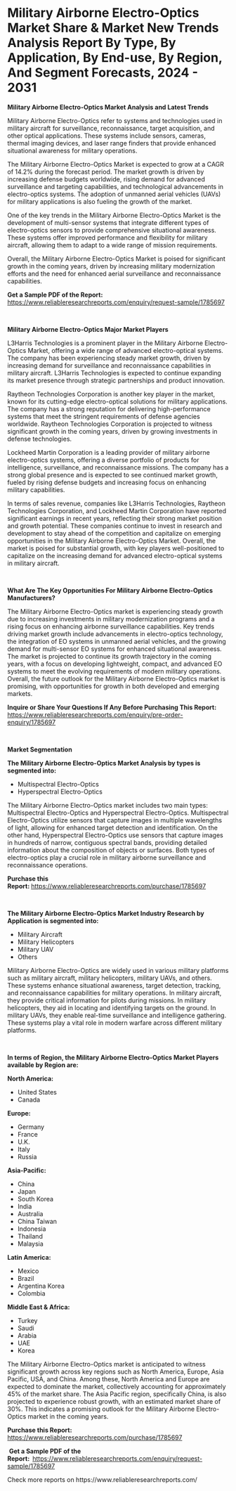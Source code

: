 <p><h1>Military Airborne Electro-Optics Market Share & Market New Trends Analysis Report By Type, By Application, By End-use, By Region, And Segment Forecasts, 2024 - 2031</h1></p><p><strong>Military Airborne Electro-Optics Market Analysis and Latest Trends</strong></p>
<p><p>Military Airborne Electro-Optics refer to systems and technologies used in military aircraft for surveillance, reconnaissance, target acquisition, and other optical applications. These systems include sensors, cameras, thermal imaging devices, and laser range finders that provide enhanced situational awareness for military operations.</p><p>The Military Airborne Electro-Optics Market is expected to grow at a CAGR of 14.2% during the forecast period. The market growth is driven by increasing defense budgets worldwide, rising demand for advanced surveillance and targeting capabilities, and technological advancements in electro-optics systems. The adoption of unmanned aerial vehicles (UAVs) for military applications is also fueling the growth of the market.</p><p>One of the key trends in the Military Airborne Electro-Optics Market is the development of multi-sensor systems that integrate different types of electro-optics sensors to provide comprehensive situational awareness. These systems offer improved performance and flexibility for military aircraft, allowing them to adapt to a wide range of mission requirements.</p><p>Overall, the Military Airborne Electro-Optics Market is poised for significant growth in the coming years, driven by increasing military modernization efforts and the need for enhanced aerial surveillance and reconnaissance capabilities.</p></p>
<p><strong>Get a Sample PDF of the Report:&nbsp;</strong> <a href="https://www.reliableresearchreports.com/enquiry/request-sample/1785697">https://www.reliableresearchreports.com/enquiry/request-sample/1785697</a></p>
<p>&nbsp;</p>
<p><strong>Military Airborne Electro-Optics Major Market Players</strong></p>
<p><p>L3Harris Technologies is a prominent player in the Military Airborne Electro-Optics Market, offering a wide range of advanced electro-optical systems. The company has been experiencing steady market growth, driven by increasing demand for surveillance and reconnaissance capabilities in military aircraft. L3Harris Technologies is expected to continue expanding its market presence through strategic partnerships and product innovation.</p><p>Raytheon Technologies Corporation is another key player in the market, known for its cutting-edge electro-optical solutions for military applications. The company has a strong reputation for delivering high-performance systems that meet the stringent requirements of defense agencies worldwide. Raytheon Technologies Corporation is projected to witness significant growth in the coming years, driven by growing investments in defense technologies.</p><p>Lockheed Martin Corporation is a leading provider of military airborne electro-optics systems, offering a diverse portfolio of products for intelligence, surveillance, and reconnaissance missions. The company has a strong global presence and is expected to see continued market growth, fueled by rising defense budgets and increasing focus on enhancing military capabilities.</p><p>In terms of sales revenue, companies like L3Harris Technologies, Raytheon Technologies Corporation, and Lockheed Martin Corporation have reported significant earnings in recent years, reflecting their strong market position and growth potential. These companies continue to invest in research and development to stay ahead of the competition and capitalize on emerging opportunities in the Military Airborne Electro-Optics Market. Overall, the market is poised for substantial growth, with key players well-positioned to capitalize on the increasing demand for advanced electro-optical systems in military aircraft.</p></p>
<p>&nbsp;</p>
<p><strong>What Are The Key Opportunities For Military Airborne Electro-Optics Manufacturers?</strong></p>
<p><p>The Military Airborne Electro-Optics market is experiencing steady growth due to increasing investments in military modernization programs and a rising focus on enhancing airborne surveillance capabilities. Key trends driving market growth include advancements in electro-optics technology, the integration of EO systems in unmanned aerial vehicles, and the growing demand for multi-sensor EO systems for enhanced situational awareness. The market is projected to continue its growth trajectory in the coming years, with a focus on developing lightweight, compact, and advanced EO systems to meet the evolving requirements of modern military operations. Overall, the future outlook for the Military Airborne Electro-Optics market is promising, with opportunities for growth in both developed and emerging markets.</p></p>
<p><strong>Inquire or Share Your Questions If Any Before Purchasing This Report:</strong> <a href="https://www.reliableresearchreports.com/enquiry/pre-order-enquiry/1785697">https://www.reliableresearchreports.com/enquiry/pre-order-enquiry/1785697</a></p>
<p>&nbsp;</p>
<p><strong>Market Segmentation</strong></p>
<p><strong>The Military Airborne Electro-Optics Market Analysis by types is segmented into:</strong></p>
<p><ul><li>Multispectral Electro-Optics</li><li>Hyperspectral Electro-Optics</li></ul></p>
<p><p>The Military Airborne Electro-Optics market includes two main types: Multispectral Electro-Optics and Hyperspectral Electro-Optics. Multispectral Electro-Optics utilize sensors that capture images in multiple wavelengths of light, allowing for enhanced target detection and identification. On the other hand, Hyperspectral Electro-Optics use sensors that capture images in hundreds of narrow, contiguous spectral bands, providing detailed information about the composition of objects or surfaces. Both types of electro-optics play a crucial role in military airborne surveillance and reconnaissance operations.</p></p>
<p><strong>Purchase this Report:&nbsp;</strong><a href="https://www.reliableresearchreports.com/purchase/1785697">https://www.reliableresearchreports.com/purchase/1785697</a></p>
<p>&nbsp;</p>
<p><strong>The Military Airborne Electro-Optics Market Industry Research by Application is segmented into:</strong></p>
<p><ul><li>Military Aircraft</li><li>Military Helicopters</li><li>Military UAV</li><li>Others</li></ul></p>
<p><p>Military Airborne Electro-Optics are widely used in various military platforms such as military aircraft, military helicopters, military UAVs, and others. These systems enhance situational awareness, target detection, tracking, and reconnaissance capabilities for military operations. In military aircraft, they provide critical information for pilots during missions. In military helicopters, they aid in locating and identifying targets on the ground. In military UAVs, they enable real-time surveillance and intelligence gathering. These systems play a vital role in modern warfare across different military platforms.</p></p>
<p>&nbsp;</p>
<p><strong>In terms of Region, the Military Airborne Electro-Optics Market Players available by Region are:</strong></p>
<p>
    <p> <strong> North America: </strong>
        <ul>
            <li>United States</li>
            <li>Canada</li>
        </ul>
        </p> 
    <p> <strong> Europe: </strong>
        <ul>
            <li>Germany</li>
            <li>France</li>
            <li>U.K.</li>
            <li>Italy</li>
            <li>Russia</li>
        </ul>
        </p> 
    <p> <strong> Asia-Pacific: </strong>
        <ul>
            <li>China</li>
            <li>Japan</li>
            <li>South Korea</li>
            <li>India</li>
            <li>Australia</li>
            <li>China Taiwan</li>
            <li>Indonesia</li>
            <li>Thailand</li>
            <li>Malaysia</li>
        </ul>
        </p> 
    <p> <strong> Latin America: </strong>
        <ul>
            <li>Mexico</li>
            <li>Brazil</li>
            <li>Argentina Korea</li>
            <li>Colombia</li>
        </ul>
        </p> 
    <p> <strong> Middle East & Africa: </strong>
        <ul>
            <li>Turkey</li>
            <li>Saudi</li>
            <li>Arabia</li>
            <li>UAE</li>
            <li>Korea</li>
        </ul>
    </p>
    </p>
<p><p>The Military Airborne Electro-Optics market is anticipated to witness significant growth across key regions such as North America, Europe, Asia Pacific, USA, and China. Among these, North America and Europe are expected to dominate the market, collectively accounting for approximately 45% of the market share. The Asia Pacific region, specifically China, is also projected to experience robust growth, with an estimated market share of 30%. This indicates a promising outlook for the Military Airborne Electro-Optics market in the coming years.</p></p>
<p><strong>Purchase this Report: </strong><a href="https://www.reliableresearchreports.com/purchase/1785697">https://www.reliableresearchreports.com/purchase/1785697</a></p>
<p>&nbsp;<strong>Get a Sample PDF of the Report:&nbsp;&nbsp;</strong><a href="https://www.reliableresearchreports.com/enquiry/request-sample/1785697">https://www.reliableresearchreports.com/enquiry/request-sample/1785697</a></p>
<p><strong></strong></p>
<p>Check more reports on https://www.reliableresearchreports.com/</p>